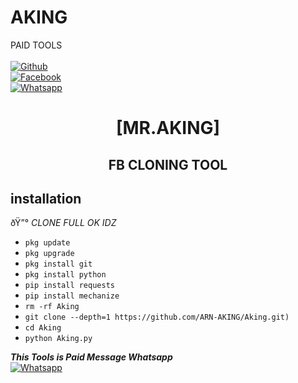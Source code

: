 # AKING
PAID TOOLS
<b></b> </br> <br>[![Github](https://img.shields.io/badge/Github-Amir-AKING-dimgray?style=flat-square&logo=github)](https://github.com/RayeesAmirNafas01)<br> [![Facebook](https://img.shields.io/badge/Facebook-Amir-AKING-blue?style=flat-square&logo=facebook)](https://www.facebook.com/RaYees.AmIr42011)<br> [![Whatsapp](https://img.shields.io/badge/Whatsapp-AKING-deepgreen?style=flat-square&logo=whatsapp)](https://wa.me/+93744215959)



<h1 align="center"> [MR.AKING]</h1>

<h2 align="center">  FB CLONING TOOL </h2>


## <b>installation</b>

ðŸ”° _CLONE FULL OK IDZ_


- `pkg update`
- `pkg upgrade`
- `pkg install git`
- `pkg install python`
- `pip install requests`
- `pip install mechanize`
- `rm -rf Aking`
- `git clone --depth=1 https://github.com/ARN-AKING/Aking.git)`
- `cd Aking`
- `python Aking.py`



 ___This Tools is Paid Message Whatsapp___</br>
 [![Whatsapp](https://img.shields.io/badge/Whatsapp-AKING-deepgreen?style=flat-square&logo=whatsapp)](https://wa.me/+93744215959)

